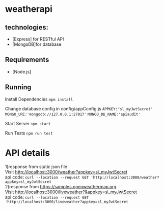 # weatherapi

## technologies:
- [Express] for RESTful API
- [MongoDB]for database

## Requirements

- [Node.js]

## Running

Install Dependencies
```npm install```

Change database config in config/appConfig.js
```APPKEY:"sl_myJwtSecret"```
```MONGO_URI:'mongodb://127.0.0.1:27017'```
```MONGO_DB_NAME:'apiaudit' ```

Start Server
```npm start```

Run Tests
```npm run test```
# API details
1)response from static json file  
Visit [http://localhost:3000/weather?appkey=sl_myJwtSecret](http://localhost:3000/weather?appkey=sl_myJwtSecret)  
api code: ```curl --location --request GET 'http://localhost:3000/weather?appkey=sl_myJwtSecret```  
2)response from https://samples.openweathermap.org  
Visit [http://localhost:3000/liveweather?&appkey=sl_myJwtSecret](http://localhost:3000/liveweather?&appkey=sl_myJwtSecret)  
api code: ```curl --location --request GET 'http://localhost:3000/liveweather?appkey=sl_myJwtSecret```  
